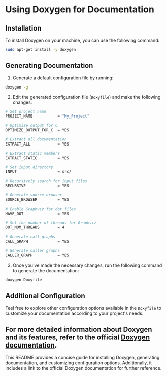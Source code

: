 # Using Doxygen for Documentation

## Installation

To install Doxygen on your machine, you can use the following command:

```bash
sudo apt-get install -y doxygen
```

## Generating Documentation

1. Generate a default configuration file by running:

```bash
doxygen -g
```

2. Edit the generated configuration file (`Doxyfile`) and make the following changes:

```bash
# Set project name
PROJECT_NAME           = "My_Project"

# Optimize output for C
OPTIMIZE_OUTPUT_FOR_C  = YES

# Extract all documentation
EXTRACT_ALL            = YES

# Extract static members
EXTRACT_STATIC         = YES

# Set input directory
INPUT                  = src/

# Recursively search for input files
RECURSIVE              = YES

# Generate source browser
SOURCE_BROWSER         = YES

# Enable Graphviz for dot files
HAVE_DOT               = YES

# Set the number of threads for Graphviz
DOT_NUM_THREADS        = 4

# Generate call graphs
CALL_GRAPH             = YES

# Generate caller graphs
CALLER_GRAPH           = YES
```

3. Once you've made the necessary changes, run the following command to generate the documentation:

```bash
doxygen Doxyfile
```

## Additional Configuration

Feel free to explore other configuration options available in the `Doxyfile` to customize your documentation according to your project's needs.

For more detailed information about Doxygen and its features, refer to the official [Doxygen documentation](http://www.doxygen.nl/manual/index.html).
---

This README provides a concise guide for installing Doxygen, generating documentation, and customizing configuration options. Additionally, it includes a link to the official Doxygen documentation for further reference.
